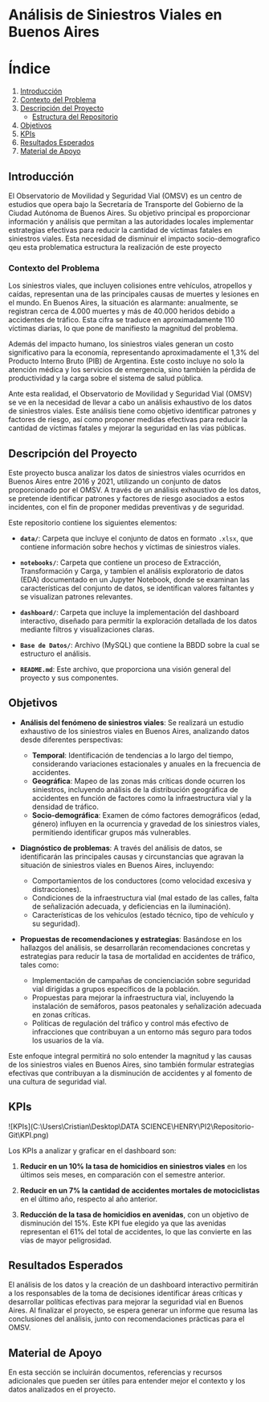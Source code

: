 # Análisis de Siniestros Viales en Buenos Aires

# Índice

1. [Introducción](#introducción)
2. [Contexto del Problema](#contexto-del-problema)
3. [Descripción del Proyecto](#descripción-del-proyecto)
   - [Estructura del Repositorio](#estructura-del-repositorio)
4. [Objetivos](#objetivos)
5. [KPIs](#kpis)
6. [Resultados Esperados](#resultados-esperados)
7. [Material de Apoyo](#material-de-apoyo)
## Introducción

El Observatorio de Movilidad y Seguridad Vial (OMSV) es un centro de estudios que opera bajo la Secretaría de Transporte del Gobierno de la Ciudad Autónoma de Buenos Aires. Su objetivo principal es proporcionar información y análisis que permitan a las autoridades locales implementar estrategias efectivas para reducir la cantidad de víctimas fatales en siniestros viales. Esta necesidad de disminuir el impacto socio-demografico qeu esta problematica estructura la realización de este proyecto

### Contexto del Problema

Los siniestros viales, que incluyen colisiones entre vehículos, atropellos y caídas, representan una de las principales causas de muertes y lesiones en el mundo. En Buenos Aires, la situación es alarmante: anualmente, se registran cerca de 4.000 muertes y más de 40.000 heridos debido a accidentes de tráfico. Esta cifra se traduce en aproximadamente 110 víctimas diarias, lo que pone de manifiesto la magnitud del problema.

Además del impacto humano, los siniestros viales generan un costo significativo para la economía, representando aproximadamente el 1,3% del Producto Interno Bruto (PIB) de Argentina. Este costo incluye no solo la atención médica y los servicios de emergencia, sino también la pérdida de productividad y la carga sobre el sistema de salud pública.

Ante esta realidad, el Observatorio de Movilidad y Seguridad Vial (OMSV) se ve en la necesidad de llevar a cabo un análisis exhaustivo de los datos de siniestros viales. Este análisis tiene como objetivo identificar patrones y factores de riesgo, así como proponer medidas efectivas para reducir la cantidad de víctimas fatales y mejorar la seguridad en las vías públicas.

## Descripción del Proyecto

Este proyecto busca analizar los datos de siniestros viales ocurridos en Buenos Aires entre 2016 y 2021, utilizando un conjunto de datos proporcionado por el OMSV. A través de un análisis exhaustivo de los datos, se pretende identificar patrones y factores de riesgo asociados a estos incidentes, con el fin de proponer medidas preventivas y de seguridad.

Este repositorio contiene los siguientes elementos:

- **`data/`**: Carpeta que incluye el conjunto de datos en formato `.xlsx`, que contiene información sobre hechos y víctimas de siniestros viales.
  
- **`notebooks/`**: Carpeta que contiene un proceso de Extracción, Transformación y Carga, y tambíen el análisis exploratorio de datos (EDA) documentado en un Jupyter Notebook, donde se examinan las características del conjunto de datos, se identifican valores faltantes y se visualizan patrones relevantes.

- **`dashboard/`**: Carpeta que incluye la implementación del dashboard interactivo, diseñado para permitir la exploración detallada de los datos mediante filtros y visualizaciones claras.

- **`Base de Datos/`**: Archivo (MySQL) que contiene la BBDD sobre la cual se estructuro el análisis.

- **`README.md`**: Este archivo, que proporciona una visión general del proyecto y sus componentes.

## Objetivos

- **Análisis del fenómeno de siniestros viales**: Se realizará un estudio exhaustivo de los siniestros viales en Buenos Aires, analizando datos desde diferentes perspectivas:
  - **Temporal**: Identificación de tendencias a lo largo del tiempo, considerando variaciones estacionales y anuales en la frecuencia de accidentes.
  - **Geográfica**: Mapeo de las zonas más críticas donde ocurren los siniestros, incluyendo análisis de la distribución geográfica de accidentes en función de factores como la infraestructura vial y la densidad de tráfico.
  - **Socio-demográfica**: Examen de cómo factores demográficos (edad, género) influyen en la ocurrencia y gravedad de los siniestros viales, permitiendo identificar grupos más vulnerables.

- **Diagnóstico de problemas**: A través del análisis de datos, se identificarán las principales causas y circunstancias que agravan la situación de siniestros viales en Buenos Aires, incluyendo:
  - Comportamientos de los conductores (como velocidad excesiva y distracciones).
  - Condiciones de la infraestructura vial (mal estado de las calles, falta de señalización adecuada, y deficiencias en la iluminación).
  - Características de los vehículos (estado técnico, tipo de vehículo y su seguridad).

- **Propuestas de recomendaciones y estrategias**: Basándose en los hallazgos del análisis, se desarrollarán recomendaciones concretas y estrategias para reducir la tasa de mortalidad en accidentes de tráfico, tales como:
  - Implementación de campañas de concienciación sobre seguridad vial dirigidas a grupos específicos de la población.
  - Propuestas para mejorar la infraestructura vial, incluyendo la instalación de semáforos, pasos peatonales y señalización adecuada en zonas críticas.
  - Políticas de regulación del tráfico y control más efectivo de infracciones que contribuyan a un entorno más seguro para todos los usuarios de la vía.

Este enfoque integral permitirá no solo entender la magnitud y las causas de los siniestros viales en Buenos Aires, sino también formular estrategias efectivas que contribuyan a la disminución de accidentes y al fomento de una cultura de seguridad vial.


## KPIs

![KPIs](C:\Users\Cristian\Desktop\DATA SCIENCE\HENRY\PI2\Repositorio-Git\KPI.png)


Los KPIs a analizar y graficar en el dashboard son:

1. **Reducir en un 10% la tasa de homicidios en siniestros viales** en los últimos seis meses, en comparación con el semestre anterior.
  
2. **Reducir en un 7% la cantidad de accidentes mortales de motociclistas** en el último año, respecto al año anterior.

3. **Reducción de la tasa de homicidios en avenidas**, con un objetivo de disminución del 15%. Este KPI fue elegido ya que las avenidas representan el 61% del total de accidentes, lo que las convierte en las vías de mayor peligrosidad.

## Resultados Esperados

El análisis de los datos y la creación de un dashboard interactivo permitirán a los responsables de la toma de decisiones identificar áreas críticas y desarrollar políticas efectivas para mejorar la seguridad vial en Buenos Aires. Al finalizar el proyecto, se espera generar un informe que resuma las conclusiones del análisis, junto con recomendaciones prácticas para el OMSV.

## Material de Apoyo

En esta sección se incluirán documentos, referencias y recursos adicionales que pueden ser útiles para entender mejor el contexto y los datos analizados en el proyecto.

